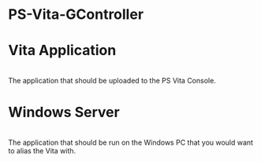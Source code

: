# PS-Vita-GController
<h1>Vita Application</h1>
</br>
The application that should be uploaded to the PS Vita Console.
</br>
<h1>Windows Server</h1>
</br>
The application that should be run on the Windows PC that you would want to alias the Vita with.
</br>

